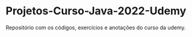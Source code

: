 # Projetos-Curso-Java-2022-Udemy
Repositório com os códigos, exercícios e anotações do curso da udemy.
